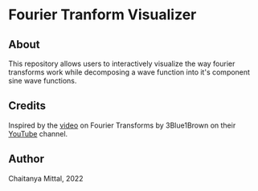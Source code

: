 # Fourier Tranform Visualizer

## About

This repository allows users to interactively visualize the way fourier transforms work while decomposing a wave function into it's component sine wave functions.

## Credits

Inspired by the [video](https://www.youtube.com/watch?v=spUNpyF58BY) on Fourier Transforms by 3Blue1Brown on their [YouTube](https://www.youtube.com/c/3blue1brown) channel.

## Author

Chaitanya Mittal, 2022

